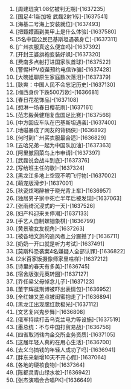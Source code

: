 
1. [周建琨贪1.08亿被判无期]-[1637235]
1. [国足4:1新加坡 武磊2射1传]-[1637541]
1. [海基二号海上安装就位]-[1637493]
1. [把甄嬛画到美甲上是什么体验]-[1637580]
1. [5名中国公民巴基斯坦遇袭身亡]-[1637311]
1. [广州衣服真这么便宜吗]-[1637392]
1. [开封王婆旗袍变装好飒]-[1637320]
1. [费南多点射打进国家队首球]-[1637522]
1. [警惕HPV疫苗预约电信诈骗]-[1637428]
1. [大碗姐聊原生家庭数次落泪]-[1637379]
1. [耿爽：中国人民不会忘记历史]-[1637130]
1. [梅西身价下跌500万欧]-[1636681]
1. [春日花花饰品]-[1637108]
1. [想淋一场春日樱花雨]-[1637161]
1. [范志毅黄健翔复盘国足比赛]-[1637566]
1. [中方回应车队在巴基斯坦遇袭]-[1637400]
1. [地磁暴成了网友的背锅侠]-[1636892]
1. [何时到广州买衣服最合适]-[1636829]
1. [五哈兄弟一起为中国队加油]-[1637363]
1. [阿里撤回菜鸟上市申请]-[1637397]
1. [武磊说会战斗到底]-[1637376]
1. [写给班主任的歌]-[1637324]
1. [黑龙江多地上空现不明飞行物]-[1637002]
1. [萌宠版滑步]-[1637001]
1. [秋瓷炫喝醉被于晓光背上车]-[1636957]
1. [独居男子家中死亡半年后被发现]-[1637063]
1. [张雨绮沉浸式的一天]-[1637526]
1. [妇产科迎来关停潮]-[1637133]
1. [手艺人自制螺钿象棋]-[1636799]
1. [黄景瑜女友视角]-[1637263]
1. [被各地文旅的追风者上分震撼了]-[1636711]
1. [奶奶一开口就是听力考试]-[1637491]
1. [莫斯科恐袭案4名嫌疑人全部认罪]-[1636822]
1. [2米百家饭摄像师家里啥样]-[1637212]
1. [诗里的春天有多美]-[1636745]
1. [宿舍版张元英转圈]-[1637127]
1. [乔任梁父母悼念儿子]-[1637123]
1. [董宇辉逛荆博被吓出表情包]-[1636952]
1. [全红婵又差点被闺蜜抱走了]-[1636894]
1. [黑龙江出现腮红款极光]-[1637112]
1. [文艺复兴鬼步舞]-[1636808]
1. [俄军持续打击乌克兰电力等设施]-[1637519]
1. [墨总统：不与中国打贸易战]-[1636756]
1. [四省取消辖内金交所业务资质]-[1637105]
1. [这届年轻人真的在用心生活]-[1636700]
1. [去义乌搞钱的年轻人成功了吗]-[1636941]
1. [胖东来新增10天不开心假]-[1637064]
1. [各地的硬核食物]-[1637364]
1. [陈都灵青山绿水妆]-[1636942]
1. [张杰演唱会合唱PK]-[1636649]